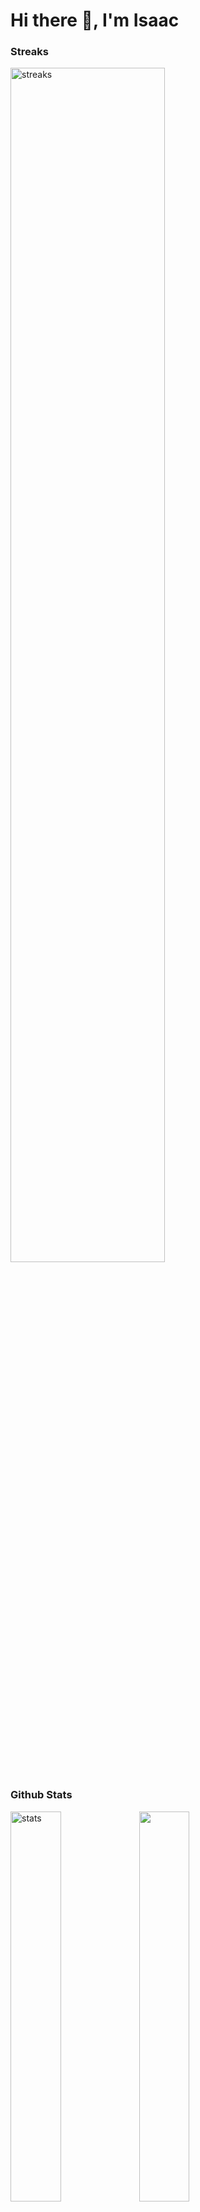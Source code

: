 <html>
<body>
 <h1> Hi there 👋, I'm Isaac </h1>
    
   <h3> Streaks </h3>
    <a href="https://git.io/streak-stats"><img align="center" width="70%" alt="streaks" src="https://streak-stats.demolab.com?user=Bigizic"/></a>
    <br>
      <h3> Github Stats </h3>
 <div>
 <img src="http://github-profile-summary-cards.vercel.app/api/cards/repos-per-language?username=Bigizic&theme=github_dark&exclude={exclude}" width="40%" alt="stats"> </img>
 <img src="http://github-profile-summary-cards.vercel.app/api/cards/most-commit-language?username=Bigizic&theme=github&exclude={exclude}" width="40%" alt"Stats"> </img>
 <img src="http://github-profile-summary-cards.vercel.app/api/cards/stats?username=Bigizic&theme=github" width="40%" alt="stats"> </img>
 <img src="http://github-profile-summary-cards.vercel.app/api/cards/productive-time?username=Bigizic&theme=github&utcOffset=+1.00" width="40%" alt="stats"> </img>
 </div>
 <br>
 <br>
 <h3> Social Links </h3>
 </body>
 </html>
 
 
 [![Github](https://img.shields.io/badge/Github-000000?&style=for-the-badge&logo=github&logoColor=white)](https://github.com/Bigizic)
[![Linkedin](https://img.shields.io/badge/linkedin-%230077B5.svg?&style=for-the-badge&logo=linkedin&logoColor=white)]( https://www.linkedin.com/in/isaac-ajibola-73a31025a)
[![Gmail](https://img.shields.io/badge/gmail-D14836?&style=for-the-badge&logo=gmail&logoColor=white)](Olalekanisaac75@gmail.com)
 





 <br>
 <br>
 <br>
 <br>
 <h3> Profile Card </h3>
 <img src="http://github-profile-summary-cards.vercel.app/api/cards/profile-details?username=Bigizic&theme=github" width="70%" alt="Isaac Stats"> </img>


<!--
**Bigizic/Bigizic** is a ✨ _special_ ✨ repository because its `README.md` (this file) appears on your GitHub profile.

Here are some ideas to get you started:

- 🔭 I’m currently working on ...
- 👯 I’m looking to collaborate on Web Dev
- 🤔 I’m looking for help with ...
- 💬 Ask me about ...
- 📫 How to reach me: ...
- 😄 Pronouns: ...
- ⚡ Fun fact: ...
-->
